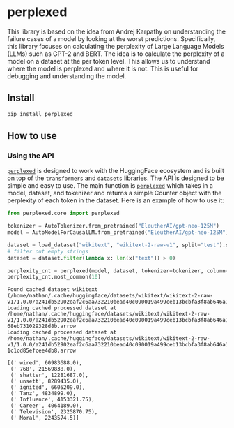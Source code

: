 perplexed
================

<!-- WARNING: THIS FILE WAS AUTOGENERATED! DO NOT EDIT! -->

This library is based on the idea from Andrej Karpathy on understanding
the failure cases of a model by looking at the worst predictions.
Specifically, this library focuses on calculating the perplexity of
Large Language Models (LLMs) such as GPT-2 and BERT. The idea is to
calculate the perplexity of a model on a dataset at the per token level.
This allows us to understand where the model is perplexed and where it
is not. This is useful for debugging and understanding the model.

## Install

``` sh
pip install perplexed
```

## How to use

### Using the API

[`perplexed`](https://ncoop57.github.io/perplexed/core.html#perplexed)
is designed to work with the HuggingFace ecosystem and is built on top
of the `transformers` and `datasets` libraries. The API is designed to
be simple and easy to use. The main function is
[`perplexed`](https://ncoop57.github.io/perplexed/core.html#perplexed)
which takes in a model, dataset, and tokenizer and returns a simple
Counter object with the perplexity of each token in the dataset. Here is
an example of how to use it:

``` python
from perplexed.core import perplexed

tokenizer = AutoTokenizer.from_pretrained("EleutherAI/gpt-neo-125M")
model = AutoModelForCausalLM.from_pretrained("EleutherAI/gpt-neo-125M")

dataset = load_dataset("wikitext", "wikitext-2-raw-v1", split="test").select(range(100))
# filter out empty strings
dataset = dataset.filter(lambda x: len(x["text"]) > 0)

perplexity_cnt = perplexed(model, dataset, tokenizer=tokenizer, column="text", batch_size=1, device="cpu")
perplexity_cnt.most_common(10)
```

    Found cached dataset wikitext (/home/nathan/.cache/huggingface/datasets/wikitext/wikitext-2-raw-v1/1.0.0/a241db52902eaf2c6aa732210bead40c090019a499ceb13bcbfa3f8ab646a126)
    Loading cached processed dataset at /home/nathan/.cache/huggingface/datasets/wikitext/wikitext-2-raw-v1/1.0.0/a241db52902eaf2c6aa732210bead40c090019a499ceb13bcbfa3f8ab646a126/cache-68eb731029328d8b.arrow
    Loading cached processed dataset at /home/nathan/.cache/huggingface/datasets/wikitext/wikitext-2-raw-v1/1.0.0/a241db52902eaf2c6aa732210bead40c090019a499ceb13bcbfa3f8ab646a126/cache-1c1cd85efcee4db8.arrow

    [(' wired', 60983688.0),
     (' 768', 21569838.0),
     (' shatter', 12281687.0),
     (' unsett', 8289435.0),
     (' ignited', 6605209.0),
     (' Tanz', 4834899.0),
     (' Influence', 4153321.75),
     (' Career', 4064189.0),
     (' Television', 2325870.75),
     (' Moral', 2243574.5)]
